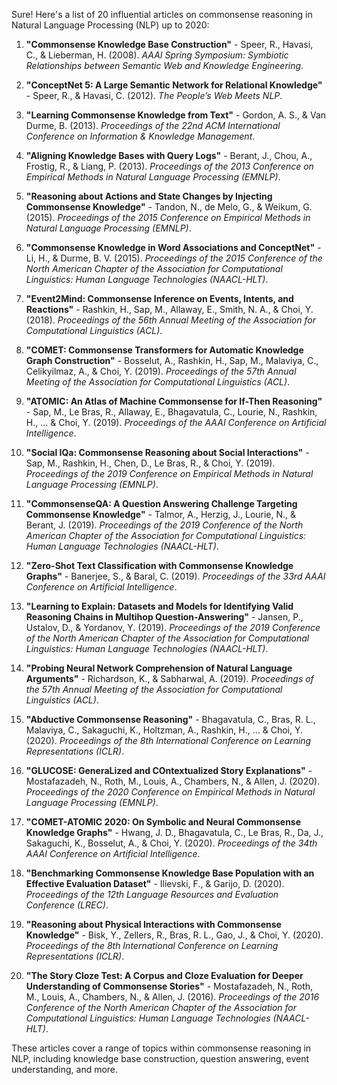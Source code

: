 Sure! Here's a list of 20 influential articles on commonsense reasoning in Natural Language Processing (NLP) up to 2020:

1. **"Commonsense Knowledge Base Construction"** - Speer, R., Havasi, C., & Lieberman, H. (2008). *AAAI Spring Symposium: Symbiotic Relationships between Semantic Web and Knowledge Engineering*.
   
2. **"ConceptNet 5: A Large Semantic Network for Relational Knowledge"** - Speer, R., & Havasi, C. (2012). *The People’s Web Meets NLP*.

3. **"Learning Commonsense Knowledge from Text"** - Gordon, A. S., & Van Durme, B. (2013). *Proceedings of the 22nd ACM International Conference on Information & Knowledge Management*.

4. **"Aligning Knowledge Bases with Query Logs"** - Berant, J., Chou, A., Frostig, R., & Liang, P. (2013). *Proceedings of the 2013 Conference on Empirical Methods in Natural Language Processing (EMNLP)*.

5. **"Reasoning about Actions and State Changes by Injecting Commonsense Knowledge"** - Tandon, N., de Melo, G., & Weikum, G. (2015). *Proceedings of the 2015 Conference on Empirical Methods in Natural Language Processing (EMNLP)*.

6. **"Commonsense Knowledge in Word Associations and ConceptNet"** - Li, H., & Durme, B. V. (2015). *Proceedings of the 2015 Conference of the North American Chapter of the Association for Computational Linguistics: Human Language Technologies (NAACL-HLT)*.

7. **"Event2Mind: Commonsense Inference on Events, Intents, and Reactions"** - Rashkin, H., Sap, M., Allaway, E., Smith, N. A., & Choi, Y. (2018). *Proceedings of the 56th Annual Meeting of the Association for Computational Linguistics (ACL)*.

8. **"COMET: Commonsense Transformers for Automatic Knowledge Graph Construction"** - Bosselut, A., Rashkin, H., Sap, M., Malaviya, C., Celikyilmaz, A., & Choi, Y. (2019). *Proceedings of the 57th Annual Meeting of the Association for Computational Linguistics (ACL)*.

9. **"ATOMIC: An Atlas of Machine Commonsense for If-Then Reasoning"** - Sap, M., Le Bras, R., Allaway, E., Bhagavatula, C., Lourie, N., Rashkin, H., ... & Choi, Y. (2019). *Proceedings of the AAAI Conference on Artificial Intelligence*.

10. **"Social IQa: Commonsense Reasoning about Social Interactions"** - Sap, M., Rashkin, H., Chen, D., Le Bras, R., & Choi, Y. (2019). *Proceedings of the 2019 Conference on Empirical Methods in Natural Language Processing (EMNLP)*.

11. **"CommonsenseQA: A Question Answering Challenge Targeting Commonsense Knowledge"** - Talmor, A., Herzig, J., Lourie, N., & Berant, J. (2019). *Proceedings of the 2019 Conference of the North American Chapter of the Association for Computational Linguistics: Human Language Technologies (NAACL-HLT)*.

12. **"Zero-Shot Text Classification with Commonsense Knowledge Graphs"** - Banerjee, S., & Baral, C. (2019). *Proceedings of the 33rd AAAI Conference on Artificial Intelligence*.

13. **"Learning to Explain: Datasets and Models for Identifying Valid Reasoning Chains in Multihop Question-Answering"** - Jansen, P., Ustalov, D., & Yordanov, Y. (2019). *Proceedings of the 2019 Conference of the North American Chapter of the Association for Computational Linguistics: Human Language Technologies (NAACL-HLT)*.

14. **"Probing Neural Network Comprehension of Natural Language Arguments"** - Richardson, K., & Sabharwal, A. (2019). *Proceedings of the 57th Annual Meeting of the Association for Computational Linguistics (ACL)*.

15. **"Abductive Commonsense Reasoning"** - Bhagavatula, C., Bras, R. L., Malaviya, C., Sakaguchi, K., Holtzman, A., Rashkin, H., ... & Choi, Y. (2020). *Proceedings of the 8th International Conference on Learning Representations (ICLR)*.

16. **"GLUCOSE: GeneraLized and COntextualized Story Explanations"** - Mostafazadeh, N., Roth, M., Louis, A., Chambers, N., & Allen, J. (2020). *Proceedings of the 2020 Conference on Empirical Methods in Natural Language Processing (EMNLP)*.

17. **"COMET-ATOMIC 2020: On Symbolic and Neural Commonsense Knowledge Graphs"** - Hwang, J. D., Bhagavatula, C., Le Bras, R., Da, J., Sakaguchi, K., Bosselut, A., & Choi, Y. (2020). *Proceedings of the 34th AAAI Conference on Artificial Intelligence*.

18. **"Benchmarking Commonsense Knowledge Base Population with an Effective Evaluation Dataset"** - Ilievski, F., & Garijo, D. (2020). *Proceedings of the 12th Language Resources and Evaluation Conference (LREC)*.

19. **"Reasoning about Physical Interactions with Commonsense Knowledge"** - Bisk, Y., Zellers, R., Bras, R. L., Gao, J., & Choi, Y. (2020). *Proceedings of the 8th International Conference on Learning Representations (ICLR)*.

20. **"The Story Cloze Test: A Corpus and Cloze Evaluation for Deeper Understanding of Commonsense Stories"** - Mostafazadeh, N., Roth, M., Louis, A., Chambers, N., & Allen, J. (2016). *Proceedings of the 2016 Conference of the North American Chapter of the Association for Computational Linguistics: Human Language Technologies (NAACL-HLT)*.

These articles cover a range of topics within commonsense reasoning in NLP, including knowledge base construction, question answering, event understanding, and more.